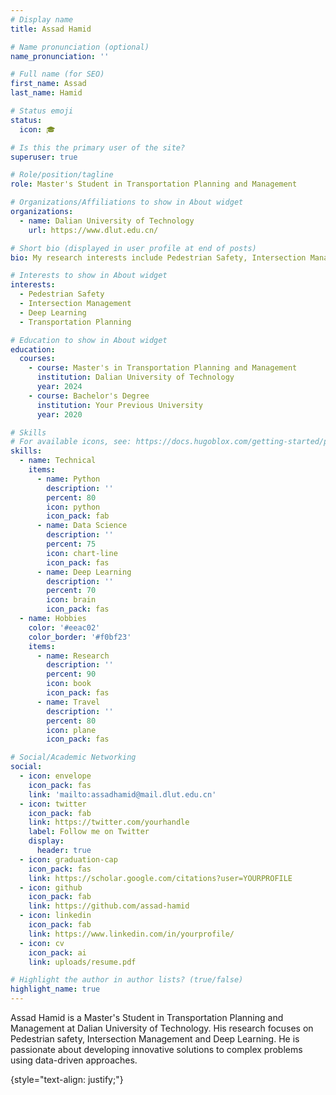 ```yaml
---
# Display name
title: Assad Hamid

# Name pronunciation (optional)
name_pronunciation: ''

# Full name (for SEO)
first_name: Assad
last_name: Hamid

# Status emoji
status:
  icon: 🎓

# Is this the primary user of the site?
superuser: true

# Role/position/tagline
role: Master's Student in Transportation Planning and Management

# Organizations/Affiliations to show in About widget
organizations:
  - name: Dalian University of Technology
    url: https://www.dlut.edu.cn/

# Short bio (displayed in user profile at end of posts)
bio: My research interests include Pedestrian Safety, Intersection Management, and Deep Learning applications in transportation.

# Interests to show in About widget
interests:
  - Pedestrian Safety
  - Intersection Management
  - Deep Learning
  - Transportation Planning

# Education to show in About widget
education:
  courses:
    - course: Master's in Transportation Planning and Management
      institution: Dalian University of Technology
      year: 2024
    - course: Bachelor's Degree
      institution: Your Previous University
      year: 2020

# Skills
# For available icons, see: https://docs.hugoblox.com/getting-started/page-builder/#icons
skills:
  - name: Technical
    items:
      - name: Python
        description: ''
        percent: 80
        icon: python
        icon_pack: fab
      - name: Data Science
        description: ''
        percent: 75
        icon: chart-line
        icon_pack: fas
      - name: Deep Learning
        description: ''
        percent: 70
        icon: brain
        icon_pack: fas
  - name: Hobbies
    color: '#eeac02'
    color_border: '#f0bf23'
    items:
      - name: Research
        description: ''
        percent: 90
        icon: book
        icon_pack: fas
      - name: Travel
        description: ''
        percent: 80
        icon: plane
        icon_pack: fas

# Social/Academic Networking
social:
  - icon: envelope
    icon_pack: fas
    link: 'mailto:assadhamid@mail.dlut.edu.cn'
  - icon: twitter
    icon_pack: fab
    link: https://twitter.com/yourhandle
    label: Follow me on Twitter
    display:
      header: true
  - icon: graduation-cap
    icon_pack: fas
    link: https://scholar.google.com/citations?user=YOURPROFILE
  - icon: github
    icon_pack: fab
    link: https://github.com/assad-hamid
  - icon: linkedin
    icon_pack: fab
    link: https://www.linkedin.com/in/yourprofile/
  - icon: cv
    icon_pack: ai
    link: uploads/resume.pdf

# Highlight the author in author lists? (true/false)
highlight_name: true
---
```


Assad Hamid is a Master's Student in Transportation Planning and Management at Dalian University of Technology. His research focuses on Pedestrian safety, Intersection Management and Deep Learning. He is passionate about developing innovative solutions to complex problems using data-driven approaches.

{style="text-align: justify;"}
